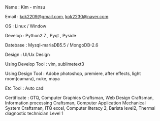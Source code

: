 Name : Kim - minsu

Email : kok2209@gmail.com, kok2230@naver.com

OS : Linux / Window

Develop : Python2.7 , Pyqt , Pyside

Datebase : Mysql-mariaDB5.5 / MongoDB-2.6

Design : UI/Ux Design 

Using Develop Tool : vim, sublimetext3

Using Design Tool : Adobe photoshop, premiere, after effects, light room(camara), nuke, maya

Etc Tool : Auto cad

Certificate : GTQ, Computer Graphics Craftsman, Web Design Craftsman, Information processing Craftsman, Computer Application Mechanical System Craftsman, ITQ excel, Computer literacy 2, Barista level2, Thermal diagnostic technician Level 1

